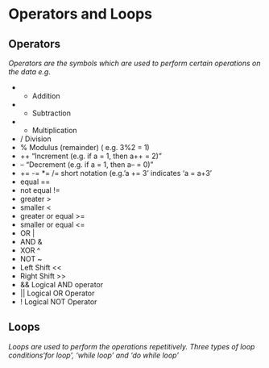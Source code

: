 # Operators and Loops
## Operators
*Operators are the symbols which are used to perform certain operations on the data e.g.*
* +	Addition
* -	Subtraction
* *	Multiplication
* /	Division
* %	Modulus (remainder) ( e.g. 3%2 = 1)
* ++	“Increment (e.g. if a = 1, then a++ = 2)”
* –	“Decrement (e.g. if a = 1, then a– = 0)”
* += -= *= /=	short notation (e.g.’a += 3’ indicates ‘a = a+3’
* equal	==
* not equal	!=
* greater	>
* smaller	<
* greater or equal	>=
* smaller or equal	<=
* OR	|
* AND	&
* XOR	^
* NOT	~
* Left Shift	<<
* Right Shift	>>
* &&	Logical AND operator
* ||	Logical OR Operator
* !	Logical NOT Operator
## Loops
*Loops are used to perform the operations repetitively. Three types of loop conditions‘for loop’, ‘while loop’ and ‘do while loop’*


